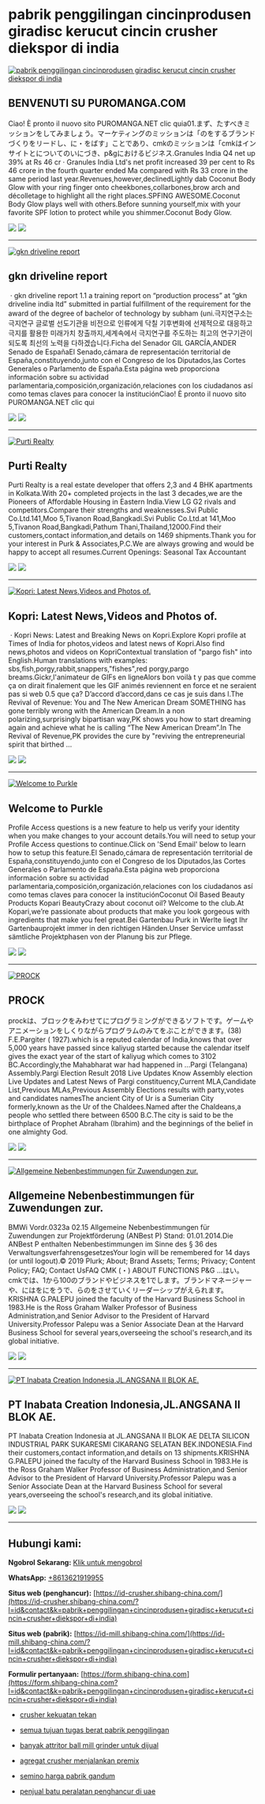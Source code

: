 # pabrik penggilingan cincinprodusen giradisc kerucut cincin crusher diekspor di india

<a href="https://swt.shibang-china.com/?l=id&img&k=pabrik+penggilingan+cincinprodusen+giradisc+kerucut+cincin+crusher+diekspor+di+india" target="_blank">![pabrik penggilingan cincinprodusen giradisc kerucut cincin crusher diekspor di india](http://static.shibang-china.com/all-800x300/460.jpg)</a>

## BENVENUTI SU PUROMANGA.COM
Ciao! &#200; pronto il nuovo sito PUROMANGA.NET clic quia01.まず、たすべきミッションをしてみましょう。マーケティングのミッションは「のをするブランドづくりをリードし、に・をばす」ことであり、cmkのミッションは「cmkはインサイトとについてのいにづき、p&amp;gにおけるビジネス.Granules India Q4 net up 39% at Rs 46 cr&nbsp;&#0183;&#32;Granules India Ltd's net profit increased 39 per cent to Rs 46 crore in the fourth quarter ended Ma compared with Rs 33 crore in the same period last year.Revenues,however,declinedLightly dab Coconut Body Glow with your ring finger onto cheekbones,collarbones,brow arch and d&#233;colletage to highlight all the right places.SPFING AWESOME.Coconut Body Glow plays well with others.Before sunning yourself,mix with your favorite SPF lotion to protect while you shimmer.Coconut Body Glow.


<a href="https://whatsapp.shibangsoft.com/WhatsApp.php" target="_blank" title="WhatsApp">![](http://static.shibang-china.com/icon/whatsapp.png)</a> <a href="https://swt.shibang-china.com/?l=id&icon&k=pabrik+penggilingan+cincinprodusen+giradisc+kerucut+cincin+crusher+diekspor+di+india" target="_blank">![](http://static.shibang-china.com/icon/chat-id.png)</a>

---

<a href="https://swt.shibang-china.com/?l=id&img&k=pabrik+penggilingan+cincinprodusen+giradisc+kerucut+cincin+crusher+diekspor+di+india" target="_blank">![gkn driveline report](http://static.shibang-china.com/all-800x300/1444.jpg)</a>

## gkn driveline report
&nbsp;&#0183;&#32;gkn driveline report 1.1 a training report on “production process” at “gkn driveline india ltd” submitted in partial fulfillment of the requirement for the award of the degree of bachelor of technology by subham (uni.극지연구소는 극지연구 글로벌 선도기관을 비전으로 인류에게 닥칠 기후변화에 선제적으로 대응하고 극지를 활용한 미래가치 창출까지,세계속에서 극지연구를 주도하는 최고의 연구기관이 되도록 최선의 노력을 다하겠습니다.Ficha del Senador GIL GARC&#205;A,ANDER Senado de Espa&#241;aEl Senado,c&#225;mara de representaci&#243;n territorial de Espa&#241;a,constituyendo,junto con el Congreso de los Diputados,las Cortes Generales o Parlamento de Espa&#241;a.Esta p&#225;gina web proporciona informaci&#243;n sobre su actividad parlamentaria,composici&#243;n,organizaci&#243;n,relaciones con los ciudadanos as&#237; como temas claves para conocer la instituci&#243;nCiao! &#200; pronto il nuovo sito PUROMANGA.NET clic qui


<a href="https://whatsapp.shibangsoft.com/WhatsApp.php" target="_blank" title="WhatsApp">![](http://static.shibang-china.com/icon/whatsapp.png)</a> <a href="https://swt.shibang-china.com/?l=id&icon&k=pabrik+penggilingan+cincinprodusen+giradisc+kerucut+cincin+crusher+diekspor+di+india" target="_blank">![](http://static.shibang-china.com/icon/chat-id.png)</a>

---

<a href="https://swt.shibang-china.com/?l=id&img&k=pabrik+penggilingan+cincinprodusen+giradisc+kerucut+cincin+crusher+diekspor+di+india" target="_blank">![Purti Realty](http://static.shibang-china.com/all-800x300/136.jpg)</a>

## Purti Realty
Purti Realty is a real estate developer that offers 2,3 and 4 BHK apartments in Kolkata.With 20+ completed projects in the last 3 decades,we are the Pioneers of Affordable Housing in Eastern India.View LG G2 rivals and competitors.Compare their strengths and weaknesses.Svi Public Co.Ltd.141,Moo 5,Tivanon Road,Bangkadi.Svi Public Co.Ltd.at 141,Moo 5,Tivanon Road,Bangkadi,Pathum Thani,Thailand,12000.Find their customers,contact information,and details on 1469 shipments.Thank you for your interest in Purk &amp; Associates,P.C.We are always growing and would be happy to accept all resumes.Current Openings: Seasonal Tax Accountant


<a href="https://whatsapp.shibangsoft.com/WhatsApp.php" target="_blank" title="WhatsApp">![](http://static.shibang-china.com/icon/whatsapp.png)</a> <a href="https://swt.shibang-china.com/?l=id&icon&k=pabrik+penggilingan+cincinprodusen+giradisc+kerucut+cincin+crusher+diekspor+di+india" target="_blank">![](http://static.shibang-china.com/icon/chat-id.png)</a>

---

<a href="https://swt.shibang-china.com/?l=id&img&k=pabrik+penggilingan+cincinprodusen+giradisc+kerucut+cincin+crusher+diekspor+di+india" target="_blank">![Kopri: Latest News,Videos and Photos of.](http://static.shibang-china.com/all-800x300/1284.jpg)</a>

## Kopri: Latest News,Videos and Photos of.
&nbsp;&#0183;&#32;Kopri News: Latest and Breaking News on Kopri.Explore Kopri profile at Times of India for photos,videos and latest news of Kopri.Also find news,photos and videos on KopriContextual translation of &quot;pargo fish&quot; into English.Human translations with examples: sbs,fish,porgy,rabbit,snappers,&quot;fishes&quot;,red porgy,pargo breams.Gickr,l'animateur de GIFs en ligneAlors bon voil&#224; t y pas que comme &#231;a on dirait finalement que les GIF anim&#233;s reviennent en force et ne seraient pas si web 0.5 que &#231;a? D’accord d’accord,dans ce cas je suis dans l.The Revival of Revenue: You and The New American Dream SOMETHING has gone terribly wrong with the American Dream.In a non polarizing,surprisingly bipartisan way,PK shows you how to start dreaming again and achieve what he is calling “The New American Dream”.In The Revival of Revenue,PK provides the cure by &quot;reviving the entrepreneurial spirit that birthed …


<a href="https://whatsapp.shibangsoft.com/WhatsApp.php" target="_blank" title="WhatsApp">![](http://static.shibang-china.com/icon/whatsapp.png)</a> <a href="https://swt.shibang-china.com/?l=id&icon&k=pabrik+penggilingan+cincinprodusen+giradisc+kerucut+cincin+crusher+diekspor+di+india" target="_blank">![](http://static.shibang-china.com/icon/chat-id.png)</a>

---

<a href="https://swt.shibang-china.com/?l=id&img&k=pabrik+penggilingan+cincinprodusen+giradisc+kerucut+cincin+crusher+diekspor+di+india" target="_blank">![Welcome to Purkle](http://static.shibang-china.com/all-800x300/106.jpg)</a>

## Welcome to Purkle
Profile Access questions is a new feature to help us verify your identity when you make changes to your account details.You will need to setup your Profile Access questions to continue.Click on 'Send Email' below to learn how to setup this feature.El Senado,c&#225;mara de representaci&#243;n territorial de Espa&#241;a,constituyendo,junto con el Congreso de los Diputados,las Cortes Generales o Parlamento de Espa&#241;a.Esta p&#225;gina web proporciona informaci&#243;n sobre su actividad parlamentaria,composici&#243;n,organizaci&#243;n,relaciones con los ciudadanos as&#237; como temas claves para conocer la instituci&#243;nCoconut Oil Based Beauty Products Kopari BeautyCrazy about coconut oil? Welcome to the club.At Kopari,we’re passionate about products that make you look gorgeous with ingredients that make you feel great.Bei Gartenbau Purk in Werlte liegt Ihr Gartenbauprojekt immer in den richtigen H&#228;nden.Unser Service umfasst s&#228;mtliche Projektphasen von der Planung bis zur Pflege.


<a href="https://whatsapp.shibangsoft.com/WhatsApp.php" target="_blank" title="WhatsApp">![](http://static.shibang-china.com/icon/whatsapp.png)</a> <a href="https://swt.shibang-china.com/?l=id&icon&k=pabrik+penggilingan+cincinprodusen+giradisc+kerucut+cincin+crusher+diekspor+di+india" target="_blank">![](http://static.shibang-china.com/icon/chat-id.png)</a>

---

<a href="https://swt.shibang-china.com/?l=id&img&k=pabrik+penggilingan+cincinprodusen+giradisc+kerucut+cincin+crusher+diekspor+di+india" target="_blank">![PROCK](http://static.shibang-china.com/all-800x300/1293.jpg)</a>

## PROCK
prockは、ブロックをみわせてにプログラミングができるソフトです。ゲームやアニメーションをしくりながらプログラムのみてをぶことができます。(38) F.E.Pargiter ( 1927).which is a reputed calendar of India,knows that over 5,000 years have passed since kaliyug started because the calendar itself gives the exact year of the start of kaliyug which comes to 3102 BC.Accordingly,the Mahabharat war had happened in …Pargi (Telangana) Assembly.Pargi Election Result 2018 Live Updates Know Assembly election Live Updates and Latest News of Pargi constituency,Current MLA,Candidate List,Previous MLAs,Previous Assembly Elections results with party,votes and candidates namesThe ancient City of Ur is a Sumerian City formerly,known as the Ur of the Chaldees.Named after the Chaldeans,a people who settled there between 6500 B.C.The city is said to be the birthplace of Prophet Abraham (Ibrahim) and the beginnings of the belief in one almighty God.


<a href="https://whatsapp.shibangsoft.com/WhatsApp.php" target="_blank" title="WhatsApp">![](http://static.shibang-china.com/icon/whatsapp.png)</a> <a href="https://swt.shibang-china.com/?l=id&icon&k=pabrik+penggilingan+cincinprodusen+giradisc+kerucut+cincin+crusher+diekspor+di+india" target="_blank">![](http://static.shibang-china.com/icon/chat-id.png)</a>

---

<a href="https://swt.shibang-china.com/?l=id&img&k=pabrik+penggilingan+cincinprodusen+giradisc+kerucut+cincin+crusher+diekspor+di+india" target="_blank">![Allgemeine Nebenbestimmungen f&#252;r Zuwendungen zur.](http://static.shibang-china.com/all-800x300/1448.jpg)</a>

## Allgemeine Nebenbestimmungen f&#252;r Zuwendungen zur.
BMWi Vordr.0323a 02.15 Allgemeine Nebenbestimmungen f&#252;r Zuwendungen zur Projektf&#246;rderung (ANBest P) Stand: 01.01.2014.Die ANBest P enthalten Nebenbestimmungen im Sinne des &#167; 36 des VerwaltungsverfahrensgesetzesYour login will be remembered for 14 days (or until logout).&#169; 2019 Plurk; About; Brand Assets; Terms; Privacy; Content Policy; FAQ; Contact UsFAQ CMK (・) ABOUT FUNCTIONS P&amp;G …はい。cmkでは、1から100のブランドやビジネスを1でします。ブランドマネージャーや、にはをにをうで、らのをさせていくリーダーシップがえられます。KRISHNA G.PALEPU joined the faculty of the Harvard Business School in 1983.He is the Ross Graham Walker Professor of Business Administration,and Senior Advisor to the President of Harvard University.Professor Palepu was a Senior Associate Dean at the Harvard Business School for several years,overseeing the school's research,and its global initiative.


<a href="https://whatsapp.shibangsoft.com/WhatsApp.php" target="_blank" title="WhatsApp">![](http://static.shibang-china.com/icon/whatsapp.png)</a> <a href="https://swt.shibang-china.com/?l=id&icon&k=pabrik+penggilingan+cincinprodusen+giradisc+kerucut+cincin+crusher+diekspor+di+india" target="_blank">![](http://static.shibang-china.com/icon/chat-id.png)</a>

---

<a href="https://swt.shibang-china.com/?l=id&img&k=pabrik+penggilingan+cincinprodusen+giradisc+kerucut+cincin+crusher+diekspor+di+india" target="_blank">![PT Inabata Creation Indonesia,JL.ANGSANA II BLOK AE.](http://static.shibang-china.com/all-800x300/52.jpg)</a>

## PT Inabata Creation Indonesia,JL.ANGSANA II BLOK AE.
PT Inabata Creation Indonesia at JL.ANGSANA II BLOK AE DELTA SILICON INDUSTRIAL PARK SUKARESMI CIKARANG SELATAN BEK.INDONESIA.Find their customers,contact information,and details on 13 shipments.KRISHNA G.PALEPU joined the faculty of the Harvard Business School in 1983.He is the Ross Graham Walker Professor of Business Administration,and Senior Advisor to the President of Harvard University.Professor Palepu was a Senior Associate Dean at the Harvard Business School for several years,overseeing the school's research,and its global initiative.

<a href="https://whatsapp.shibangsoft.com/WhatsApp.php" target="_blank" title="WhatsApp">![](http://static.shibang-china.com/icon/whatsapp.png)</a> <a href="https://swt.shibang-china.com/?l=id&icon&k=pabrik+penggilingan+cincinprodusen+giradisc+kerucut+cincin+crusher+diekspor+di+india" target="_blank">![](http://static.shibang-china.com/icon/chat-id.png)</a>

---
## Hubungi kami:

**Ngobrol Sekarang:** [Klik untuk mengobrol](https://swt.shibang-china.com?l=id&contact&k=pabrik+penggilingan+cincinprodusen+giradisc+kerucut+cincin+crusher+diekspor+di+india)

**WhatsApp:**  [+8613621919955](https://whatsapp.shibangsoft.com/WhatsApp.php)

**Situs web (penghancur):** [https://id-crusher.shibang-china.com/](https://id-crusher.shibang-china.com/?l=id&contact&k=pabrik+penggilingan+cincinprodusen+giradisc+kerucut+cincin+crusher+diekspor+di+india)

**Situs web (pabrik):** [https://id-mill.shibang-china.com/](https://id-mill.shibang-china.com/?l=id&contact&k=pabrik+penggilingan+cincinprodusen+giradisc+kerucut+cincin+crusher+diekspor+di+india)

**Formulir pertanyaan:** [https://form.shibang-china.com](https://form.shibang-china.com?l=id&contact&k=pabrik+penggilingan+cincinprodusen+giradisc+kerucut+cincin+crusher+diekspor+di+india)

* [crusher kekuatan tekan](../50/crusher%20kekuatan%20tekan.md)

* [semua tujuan tugas berat pabrik penggilingan](../49/semua%20tujuan%20tugas%20berat%20pabrik%20penggilingan.md)

* [banyak attritor ball mill grinder untuk dijual](../49/banyak%20attritor%20ball%20mill%20grinder%20untuk%20dijual.md)

* [agregat crusher menjalankan premix](../50/agregat%20crusher%20menjalankan%20premix.md)

* [semino harga pabrik gandum](../47/semino%20harga%20pabrik%20gandum.md)

* [penjual batu peralatan penghancur di uae](../44/penjual%20batu%20peralatan%20penghancur%20di%20uae.md)